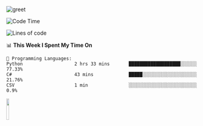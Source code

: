 ![greet](https://user-images.githubusercontent.com/44234583/146624354-9d461392-3676-4e7a-b12f-debc7319f53b.gif) 


<!--START_SECTION:waka-->
![Code Time](http://img.shields.io/badge/Code%20Time-350%20hrs%2047%20mins-blue)

![Lines of code](https://img.shields.io/badge/From%20Hello%20World%20I%27ve%20Written-809%20Thousand%20lines%20of%20code-blue)

📊 **This Week I Spent My Time On** 

```text
💬 Programming Languages: 
Python                   2 hrs 33 mins       ███████████████████░░░░░░   77.33% 
C#                       43 mins             █████░░░░░░░░░░░░░░░░░░░░   21.76% 
CSV                      1 min               ░░░░░░░░░░░░░░░░░░░░░░░░░   0.9%

```


<!--END_SECTION:waka-->
<img src="https://user-images.githubusercontent.com/44234583/191059235-95ebfce1-7fc7-4eee-baff-214d902e7c18.gif" width="12%"/>
